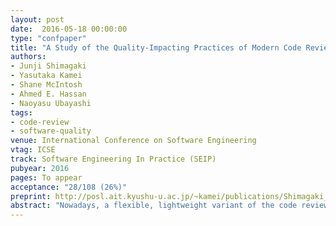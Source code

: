 ```yaml
---
layout: post
date:  2016-05-18 00:00:00
type: "confpaper"
title: "A Study of the Quality-Impacting Practices of Modern Code Review at Sony Mobile"
authors:
- Junji Shimagaki
- Yasutaka Kamei
- Shane McIntosh
- Ahmed E. Hassan
- Naoyasu Ubayashi
tags:
- code-review
- software-quality
venue: International Conference on Software Engineering
vtag: ICSE
track: Software Engineering In Practice (SEIP)
pubyear: 2016
pages: To appear
acceptance: "28/108 (26%)"
preprint: http://posl.ait.kyushu-u.ac.jp/~kamei/publications/Shimagaki_ICSESEIP2016.pdf
abstract: "Nowadays, a flexible, lightweight variant of the code review process (i.e., the practice of having other team members critique software changes) is adopted by open source and proprietary software projects. While this flexibility is a blessing (e.g., enabling code reviews to span the globe), it does not mandate minimum review quality criteria like the formal code inspections of the past. Recent work shows that lax reviewing can impact the quality of open source systems. In this paper, we investigate the impact that code reviewing practices have on the quality of a proprietary system that is developed by Sony Mobile. We begin by replicating open source analyses of the relationship between software quality (as approximated by post-release defect-proneness) and: (1) code review coverage, i.e., the proportion of code changes that have been reviewed and (2) code review participation, i.e., the degree of reviewer involvement in the code review process. We also perform a qualitative analysis, with a survey of 93 stakeholders, semi-structured interviews with 15 stakeholders, and a follow-up survey of 25 senior engineers. Our results indicate that while past measures of review coverage and participation do not share a relationship with defect-proneness at Sony Mobile, reviewing measures that are aware of the Sony Mobile development context are associated with defect-proneness. Our results have lead to improvements of the Sony Mobile code review process."
---
```

